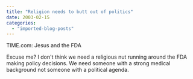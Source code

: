 ```yaml
---
title: "Religion needs to butt out of politics"
date: 2003-02-15
categories: 
  - "imported-blog-posts"
---
```


TIME.com: Jesus and the FDA

Excuse me? I don't think we need a religious nut running around the FDA making policy decisions. We need someone with a strong medical background not someone with a political agenda.
